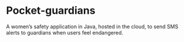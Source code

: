 # Pocket-guardians

A women’s safety application in Java, hosted in the cloud, to send SMS alerts to guardians when users feel endangered.

